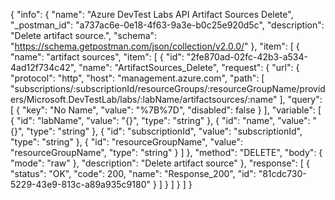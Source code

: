 {
  "info": {
    "name": "Azure DevTest Labs API Artifact Sources Delete",
    "_postman_id": "a737ac6e-0e18-4f63-9a3e-b0c25e920d5c",
    "description": "Delete artifact source.",
    "schema": "https://schema.getpostman.com/json/collection/v2.0.0/"
  },
  "item": [
    {
      "name": "artifact sources",
      "item": [
        {
          "id": "2fe870ad-02fc-42b3-a534-4ad12f734c42",
          "name": "ArtifactSources_Delete",
          "request": {
            "url": {
              "protocol": "http",
              "host": "management.azure.com",
              "path": [
                "subscriptions/:subscriptionId/resourceGroups/:resourceGroupName/providers/Microsoft.DevTestLab/labs/:labName/artifactsources/:name"
              ],
              "query": [
                {
                  "key": "No Name",
                  "value": "%7B%7D",
                  "disabled": false
                }
              ],
              "variable": [
                {
                  "id": "labName",
                  "value": "{}",
                  "type": "string"
                },
                {
                  "id": "name",
                  "value": "{}",
                  "type": "string"
                },
                {
                  "id": "subscriptionId",
                  "value": "subscriptionId",
                  "type": "string"
                },
                {
                  "id": "resourceGroupName",
                  "value": "resourceGroupName",
                  "type": "string"
                }
              ]
            },
            "method": "DELETE",
            "body": {
              "mode": "raw"
            },
            "description": "Delete artifact source"
          },
          "response": [
            {
              "status": "OK",
              "code": 200,
              "name": "Response_200",
              "id": "81cdc730-5229-43e9-813c-a89a935c9180"
            }
          ]
        }
      ]
    }
  ]
}